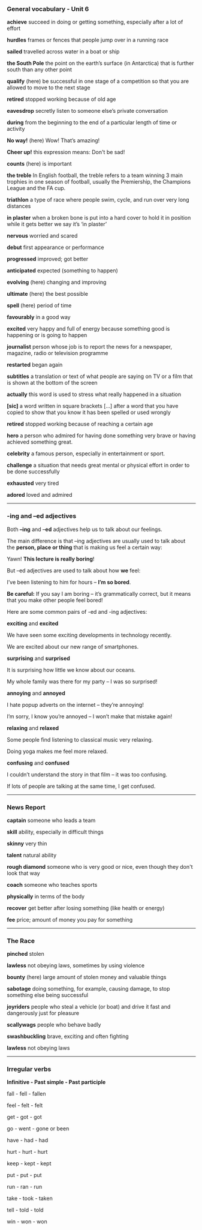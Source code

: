 ### General vocabulary - Unit 6

**achieve**
succeed in doing or getting something, especially after a lot of effort

**hurdles**
frames or fences that people jump over in a running race

**sailed**
travelled across water in a boat or ship

**the South Pole**
the point on the earth’s surface (in Antarctica) that is further south than any other point

**qualify**
(here) be successful in one stage of a competition so that you are allowed to move to the next stage

**retired**
stopped working because of old age

**eavesdrop**
secretly listen to someone else’s private conversation

**during**
from the beginning to the end of a particular length of time or activity

**No way!**
(here) Wow! That’s amazing!

**Cheer up!**
this expression means: Don't be sad!

**counts**
(here) is important

**the treble**
In English football, the treble refers to a team winning 3 main trophies in one season of football, usually the Premiership, the Champions League and the FA cup.

**triathlon**
a type of race where people swim, cycle, and run over very long distances

**in plaster**
when a broken bone is put into a hard cover to hold it in position while it gets better we say it’s ‘in plaster’

**nervous**
worried and scared

**debut**
first appearance or performance

**progressed**
improved; got better

**anticipated**
expected (something to happen)

**evolving**
(here) changing and improving

**ultimate**
(here) the best possible

**spell**
(here) period of time

**favourably**
in a good way

**excited**
very happy and full of energy because something good is happening or is going to happen

**journalist**
person whose job is to report the news for a newspaper, magazine, radio or television programme

**restarted**
began again

**subtitles**
a translation or text of what people are saying on TV or a film that is shown at the bottom of the screen

**actually**
this word is used to stress what really happened in a situation

**[sic]**
a word written in square brackets […] after a word that you have copied to show that you know it has been spelled or used wrongly

**retired**
stopped working because of reaching a certain age

**hero**
a person who admired for having done something very brave or having achieved something great.

**celebrity**
a famous person, especially in entertainment or sport.

**challenge**
a situation that needs great mental or physical effort in order to be done successfully

**exhausted**
very tired

**adored**
loved and admired

---
### -ing and –ed adjectives

Both **–ing** and –**ed** adjectives help us to talk about our feelings.

The main difference is that –ing adjectives are usually used to talk about the **person, place or thing** that is making us feel a certain way:

Yawn! **This lecture is really boring**!

But –ed adjectives are used to talk about how **we** feel:

I’ve been listening to him for hours – **I’m so bored**.

**Be careful:** If you say I am boring – it’s grammatically correct, but it means that you make other people feel bored!

Here are some common pairs of -ed and -ing adjectives:

**exciting** and **excited**

We have seen some exciting developments in technology recently.


We are excited about our new range of smartphones.

**surprising** and **surprised**

It is surprising how little we know about our oceans.


My whole family was there for my party – I was so surprised!

**annoying** and **annoyed**

I hate popup adverts on the internet – they’re annoying!


I’m sorry, I know you’re annoyed – I won’t make that mistake again!

**relaxing** and **relaxed**

Some people find listening to classical music very relaxing.


Doing yoga makes me feel more relaxed.

**confusing** and **confused**

I couldn’t understand the story in that film – it was too confusing.


If lots of people are talking at the same time, I get confused.

---
### News Report

**captain**
someone who leads a team

**skill**
ability, especially in difficult things

**skinny**
very thin

**talent**
natural ability

**rough diamond**
someone who is very good or nice, even though they don't look that way

**coach**
someone who teaches sports

**physically**
in terms of the body

**recover**
get better after losing something (like health or energy)

**fee**
price; amount of money you pay for something

---
### The Race

**pinched**
stolen

**lawless**
not obeying laws, sometimes by using violence

**bounty**
(here) large amount of stolen money and valuable things

**sabotage**
doing something, for example, causing damage, to stop something else being successful

**joyriders**
people who steal a vehicle (or boat) and drive it fast and dangerously just for pleasure

**scallywags**
people who behave badly

**swashbuckling**
brave, exciting and often fighting

**lawless**
not obeying laws

---
### Irregular verbs

**Infinitive - Past simple - Past participle**

fall - fell - fallen

feel - felt - felt

get - got - got

go - went - gone or been

have - had - had

hurt - hurt - hurt

keep - kept - kept

put - put - put

run - ran - run

take - took - taken

tell - told - told

win - won - won